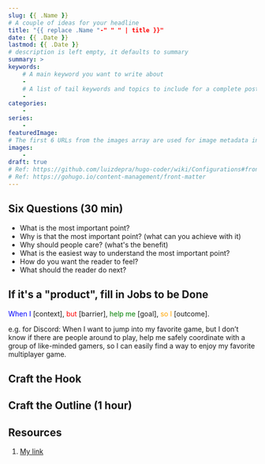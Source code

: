```yaml
---
slug: {{ .Name }}
# A couple of ideas for your headline
title: "{{ replace .Name "-" " " | title }}"
date: {{ .Date }}
lastmod: {{ .Date }}
# description is left empty, it defaults to summary
summary: >
keywords:
    # A main keyword you want to write about
    -
    # A list of tail keywords and topics to include for a complete post
    -
categories:
    -
series:
    -
featuredImage:
# The first 6 URLs from the images array are used for image metadata in the OpenGraph internal hugo template
images:
    -
draft: true
# Ref: https://github.com/luizdepra/hugo-coder/wiki/Configurations#front-matter
# Ref: https://gohugo.io/content-management/front-matter
---
```


<!--
Checklist before publication
- Review Headlines: Talk benefits, not details. Keep it short
- Review Content skimming: Break it down with bullet points, bolding, spacing
- Review Story: do I have a beginning, a middle, and end? do I tell my emotions?
e.g. storyline of a side project: life before the solution / my approach to solving it / complications I faced / end results / what woul I do differently
-->

## Six Questions (30 min)

- What is the most important point?
- Why is that the most important point? (what can you achieve with it)
- Why should people care? (what's the benefit)
- What is the easiest way to understand the most important point?
- How do you want the reader to feel?
- What should the reader do next?

## If it's a "product", fill in Jobs to be Done

<span style="color:blue">When I</span> [context],
<span style="color:red">but</span> [barrier],
<span style="color:green">help me</span> [goal],
<span style="color:orange">so I</span> [outcome].

e.g. for Discord: When I want to jump into my favorite game, but I don’t know if there are people around to play, help me safely coordinate with a group of like-minded gamers, so I can easily find a way to enjoy my favorite multiplayer game.

## Craft the Hook

## Craft the Outline (1 hour)
<!-- bullet points or headlines and subheadlines -->

## Resources

<!-- A list of external sites you can link to -->
1. [My link](url)
